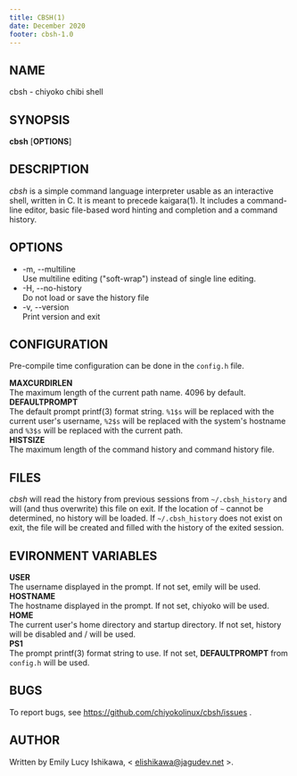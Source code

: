 ```yaml
---
title: CBSH(1)
date: December 2020
footer: cbsh-1.0
---
```


NAME
----

cbsh - chiyoko chibi shell

SYNOPSIS
--------

**cbsh** [**OPTIONS**]

DESCRIPTION
-----------

*cbsh* is a simple command language interpreter usable as an interactive shell, written in C. It is meant to precede kaigara(1). It includes a command-line editor, basic file-based word hinting and completion and a command history.

OPTIONS
-------

* -m, --multiline  
    Use multiline editing ("soft-wrap") instead of single line editing.
* -H, --no-history  
    Do not load or save the history file
* -v, --version  
    Print version and exit

CONFIGURATION
-------------

Pre-compile time configuration can be done in the `config.h` file.

**MAXCURDIRLEN**  
    The maximum length of the current path name. 4096 by default.  
**DEFAULTPROMPT**  
    The default prompt printf(3) format string. `%1$s` will be replaced with the current user's username, `%2$s` will be replaced with the system's hostname and `%3$s` will be replaced with the current path.  
**HISTSIZE**  
    The maximum length of the command history and command history file.

FILES
-----

*cbsh* will read the history from previous sessions from `~/.cbsh_history` and will (and thus overwrite) this file on exit.
If the location of `~` cannot be determined, no history will be loaded.
If `~/.cbsh_history` does not exist on exit, the file will be created and filled with the history of the exited session.

EVIRONMENT VARIABLES
--------------------

**USER**  
    The username displayed in the prompt. If not set, emily will be used.  
**HOSTNAME**  
    The hostname displayed in the prompt. If not set, chiyoko will be used.  
**HOME**  
    The current user's home directory and startup directory. If not set, history will be disabled and / will be used.  
**PS1**  
    The prompt printf(3) format string to use. If not set, **DEFAULTPROMPT** from `config.h` will be used.

BUGS
----

To report bugs, see https://github.com/chiyokolinux/cbsh/issues .

AUTHOR
------

Written by Emily Lucy Ishikawa, < elishikawa@jagudev.net >.
